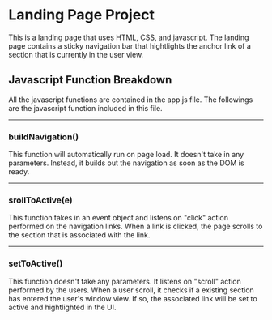 # Landing Page Project

This is a landing page that uses HTML, CSS, and javascript. The landing page contains a sticky navigation bar that hightlights the anchor link of a section that is currently in the user view. 

## Javascript Function Breakdown 

All the javascript functions are contained in the app.js file. The followings are the javascript function included in this file.

---

### buildNavigation()

This function will automatically run on page load. It doesn't take in any parameters. Instead, it builds out the navigation as soon as the DOM is ready. 

---

### srollToActive(e)

This function takes in an event object and listens on "click" action performed on the navigation links. When a link is clicked, the page scrolls to the section that is associated with the link. 

---

### setToActive()

This function doesn't take any parameters. It listens on "scroll" action performed by the users. When a user scroll, it checks if a existing section has entered the user's window view. If so, the associated link will be set to active and hightlighted in the UI. 